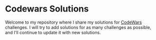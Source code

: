 # Codewars Solutions

Welcome to my repository where I share my solutions for [CodeWars](https://www.codewars.com/) challenges. I will try to add solutions for as many challenges as possible, and I'll continue to update it with new solutions.

